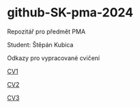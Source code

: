 # github-SK-pma-2024
Repozitář pro předmět PMA

Student: Štěpán Kubica

Odkazy pro vypracované cvičení

[CV1](https://github.com/Bookworm-afk/github-SK-pma-2024/tree/CV1)

[CV2](https://github.com/Bookworm-afk/github-SK-pma-2024/tree/CV2)

[CV3]()
